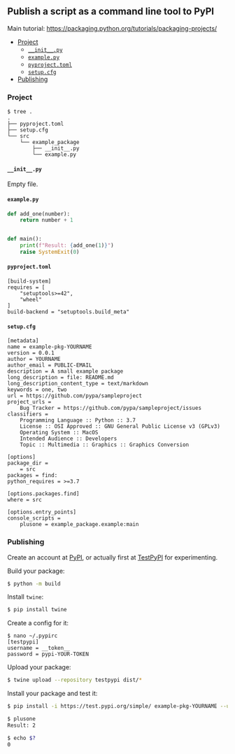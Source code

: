 ## Publish a script as a command line tool to PyPI

Main tutorial: <https://packaging.python.org/tutorials/packaging-projects/>

<!-- MarkdownTOC -->

- [Project](#project)
    - [`__init__.py`](#__init__py)
    - [`example.py`](#examplepy)
    - [`pyproject.toml`](#pyprojecttoml)
    - [`setup.cfg`](#setupcfg)
- [Publishing](#publishing)

<!-- /MarkdownTOC -->

### Project

```
$ tree .
.
├── pyproject.toml
├── setup.cfg
└── src
    └── example_package
        ├── __init__.py
        └── example.py
```

#### `__init__.py`

Empty file.

#### `example.py`

``` py
def add_one(number):
    return number + 1


def main():
    print(f"Result: {add_one(1)}")
    raise SystemExit(0)
```

#### `pyproject.toml`

```
[build-system]
requires = [
    "setuptools>=42",
    "wheel"
]
build-backend = "setuptools.build_meta"
```

#### `setup.cfg`

```
[metadata]
name = example-pkg-YOURNAME
version = 0.0.1
author = YOURNAME
author_email = PUBLIC-EMAIL
description = A small example package
long_description = file: README.md
long_description_content_type = text/markdown
keywords = one, two
url = https://github.com/pypa/sampleproject
project_urls =
    Bug Tracker = https://github.com/pypa/sampleproject/issues
classifiers =
    Programming Language :: Python :: 3.7
    License :: OSI Approved :: GNU General Public License v3 (GPLv3)
    Operating System :: MacOS
    Intended Audience :: Developers
    Topic :: Multimedia :: Graphics :: Graphics Conversion

[options]
package_dir =
    = src
packages = find:
python_requires = >=3.7

[options.packages.find]
where = src

[options.entry_points]
console_scripts =
    plusone = example_package.example:main
```

### Publishing

Create an account at [PyPI](https://pypi.org/), or actually first at [TestPyPI](https://test.pypi.org/) for experimenting.

Build your package:

``` sh
$ python -m build
```

Install `twine`:

``` sh
$ pip install twine
```

Create a config for it:

```
$ nano ~/.pypirc
[testpypi]
username = __token__
password = pypi-YOUR-TOKEN
```

Upload your package:

``` sh
$ twine upload --repository testpypi dist/*
```

Install your package and test it:

``` sh
$ pip install -i https://test.pypi.org/simple/ example-pkg-YOURNAME --upgrade

$ plusone
Result: 2

$ echo $?
0
```
